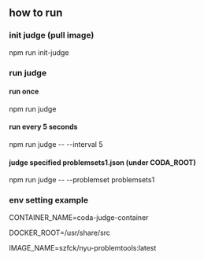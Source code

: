 ## how to run

### init judge (pull image)

npm run init-judge

### run judge

#### run once

npm run judge

#### run every 5 seconds

npm run judge -- --interval 5

#### judge specified problemsets1.json (under CODA_ROOT)

npm run judge -- --problemset problemsets1

### env setting example

CONTAINER_NAME=coda-judge-container

DOCKER_ROOT=/usr/share/src

IMAGE_NAME=szfck/nyu-problemtools:latest
